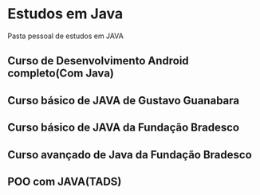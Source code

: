 # Estudos em Java
Pasta pessoal de estudos em JAVA

## Curso de Desenvolvimento Android completo(Com Java)

## Curso básico de JAVA de Gustavo Guanabara

## Curso básico de JAVA da Fundação Bradesco

## Curso avançado de Java da Fundação Bradesco

## POO com JAVA(TADS)
